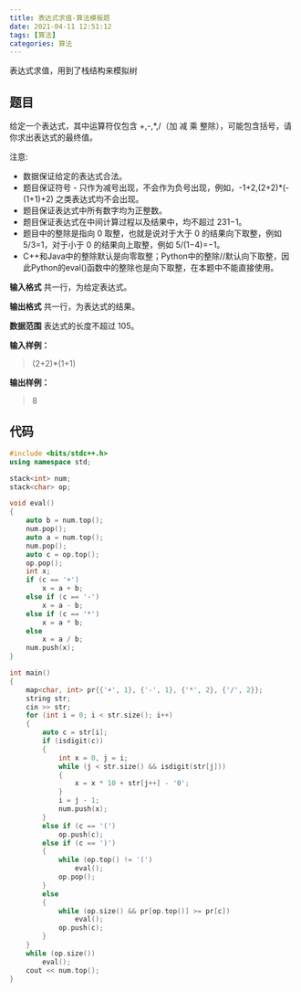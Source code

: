 ```yaml
---
title: 表达式求值-算法模板题
date: 2021-04-11 12:51:12
tags: [算法]
categories: 算法
---
```


表达式求值，用到了栈结构来模拟树

<!--more-->

## 题目

给定一个表达式，其中运算符仅包含 +,-,*,/（加 减 乘 整除），可能包含括号，请你求出表达式的最终值。

注意:

- 数据保证给定的表达式合法。
- 题目保证符号 - 只作为减号出现，不会作为负号出现，例如，-1+2,(2+2)*(-(1+1)+2) 之类表达式均不会出现。
- 题目保证表达式中所有数字均为正整数。
- 题目保证表达式在中间计算过程以及结果中，均不超过 231−1。
- 题目中的整除是指向 0 取整，也就是说对于大于 0 的结果向下取整，例如 5/3=1，对于小于 0 的结果向上取整，例如 5/(1−4)=−1。
- C++和Java中的整除默认是向零取整；Python中的整除//默认向下取整，因此Python的eval()函数中的整除也是向下取整，在本题中不能直接使用。

**输入格式**
共一行，为给定表达式。

**输出格式**
共一行，为表达式的结果。

**数据范围**
表达式的长度不超过 105。

**输入样例：**
> (2+2)*(1+1)

**输出样例：**
> 8

## 代码

```c++
#include <bits/stdc++.h>
using namespace std;

stack<int> num;
stack<char> op;

void eval()
{
    auto b = num.top();
    num.pop();
    auto a = num.top();
    num.pop();
    auto c = op.top();
    op.pop();
    int x;
    if (c == '+')
        x = a + b;
    else if (c == '-')
        x = a - b;
    else if (c == '*')
        x = a * b;
    else
        x = a / b;
    num.push(x);
}

int main()
{
    map<char, int> pr{{'+', 1}, {'-', 1}, {'*', 2}, {'/', 2}};
    string str;
    cin >> str;
    for (int i = 0; i < str.size(); i++)
    {
        auto c = str[i];
        if (isdigit(c))
        {
            int x = 0, j = i;
            while (j < str.size() && isdigit(str[j]))
            {
                x = x * 10 + str[j++] - '0';
            }
            i = j - 1;
            num.push(x);
        }
        else if (c == '(')
            op.push(c);
        else if (c == ')')
        {
            while (op.top() != '(')
                eval();
            op.pop();
        }
        else
        {
            while (op.size() && pr[op.top()] >= pr[c])
                eval();
            op.push(c);
        }
    }
    while (op.size())
        eval();
    cout << num.top();
}
```
